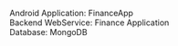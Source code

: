 Android Application: FinanceApp
 <br />
Backend WebService: Finance Application
 <br />
Database: MongoDB
